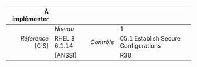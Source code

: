 
|           À implémenter    |    |    |    |
|----------------:|:---|---:|:---|
|                 |*Niveau*|| 1 |
|*Référence* [CIS]| RHEL 8 6.1.14 |*Contrôle*| 05.1 Establish Secure Configurations |
|                 |[ANSSI] || R38 |

